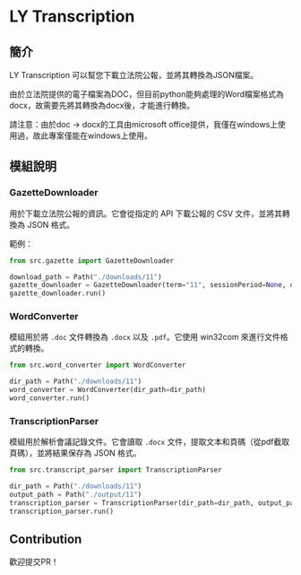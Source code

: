 # LY Transcription

## 簡介

LY Transcription 可以幫您下載立法院公報，並將其轉換為JSON檔案。

由於立法院提供的電子檔案為DOC，但目前python能夠處理的Word檔案格式為docx，故需要先將其轉換為docx後，才能進行轉換。

請注意：由於doc -> docx的工具由microsoft office提供，我僅在windows上使用過，故此專案僅能在windows上使用。

## 模組說明

### GazetteDownloader

用於下載立法院公報的資訊。它會從指定的 API 下載公報的 CSV 文件，並將其轉換為 JSON 格式。

範例：

```python
from src.gazette import GazetteDownloader

download_path = Path("./downloads/11")
gazette_downloader = GazetteDownloader(term="11", sessionPeriod=None, download_path=download_path)
gazette_downloader.run()
```

### WordConverter

模組用於將 `.doc` 文件轉換為 `.docx` 以及 `.pdf`。它使用 win32com 來進行文件格式的轉換。

```python
from src.word_converter import WordConverter

dir_path = Path("./downloads/11")
word_converter = WordConverter(dir_path=dir_path)
word_converter.run()
```

### TranscriptionParser

模組用於解析會議記錄文件。它會讀取 `.docx` 文件，提取文本和頁碼（從pdf截取頁碼），並將結果保存為 JSON 格式。

```python
from src.transcript_parser import TranscriptionParser

dir_path = Path("./downloads/11")
output_path = Path("./output/11")
transcription_parser = TranscriptionParser(dir_path=dir_path, output_path=output_path)
transcription_parser.run()
```


## Contribution

歡迎提交PR！
